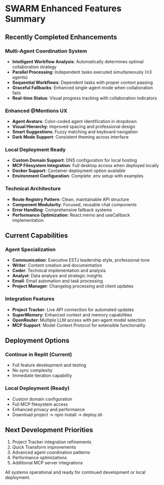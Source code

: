 # SWARM Enhanced Features Summary

## Recently Completed Enhancements

### Multi-Agent Coordination System
- **Intelligent Workflow Analysis**: Automatically determines optimal collaboration strategy
- **Parallel Processing**: Independent tasks executed simultaneously (≤3 agents)
- **Sequential Workflows**: Dependent tasks with proper context passing
- **Graceful Fallbacks**: Enhanced single-agent mode when collaboration fails
- **Real-time Status**: Visual progress tracking with collaboration indicators

### Enhanced @Mentions UX
- **Agent Avatars**: Color-coded agent identification in dropdown
- **Visual Hierarchy**: Improved spacing and professional design
- **Smart Suggestions**: Fuzzy matching and keyboard navigation
- **Dark Mode Support**: Consistent theming across interface

### Local Deployment Ready
- **Custom Domain Support**: DNS configuration for local hosting
- **MCP Filesystem Integration**: Full desktop access when deployed locally
- **Docker Support**: Container deployment option available
- **Environment Configuration**: Complete .env setup with examples

### Technical Architecture
- **Route Registry Pattern**: Clean, maintainable API structure
- **Component Modularity**: Focused, reusable chat components
- **Error Handling**: Comprehensive fallback systems
- **Performance Optimization**: React.memo and useCallback implementation

## Current Capabilities

### Agent Specialization
- **Communication**: Executive ESTJ leadership style, professional tone
- **Writer**: Content creation and documentation
- **Coder**: Technical implementation and analysis
- **Analyst**: Data analysis and strategic insights
- **Email**: Email automation and task processing
- **Project Manager**: Changelog processing and client updates

### Integration Features
- **Project Tracker**: Live API connection for automated updates
- **SuperMemory**: Enhanced context and memory capabilities
- **OpenRouter**: Multiple LLM access with per-agent model selection
- **MCP Support**: Model Context Protocol for extensible functionality

## Deployment Options

### Continue in Replit (Current)
- Full feature development and testing
- No sync complexity
- Immediate iteration capability

### Local Deployment (Ready)
- Custom domain configuration
- Full MCP filesystem access
- Enhanced privacy and performance
- Download project → npm install → deploy.sh

## Next Development Priorities
1. Project Tracker integration refinements
2. Quick Transform improvements
3. Advanced agent coordination patterns
4. Performance optimizations
5. Additional MCP server integrations

All systems operational and ready for continued development or local deployment.